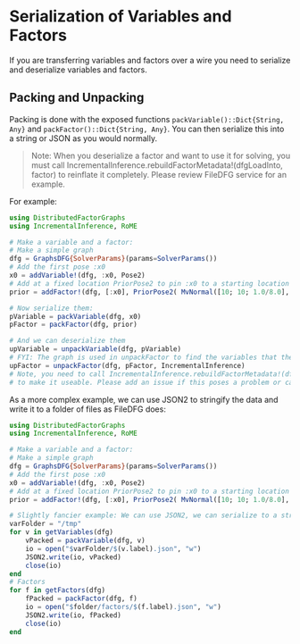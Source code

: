 # Serialization of Variables and Factors

If you are transferring variables and factors over a wire you need to serialize
and deserialize variables and factors.

## Packing and Unpacking

Packing is done with the exposed functions `packVariable()::Dict{String, Any}` and
`packFactor()::Dict{String, Any}`. You can then serialize this into a string or JSON
as you would normally.

> Note: When you deserialize a factor and want to use it for solving, you must call IncrementalInference.rebuildFactorMetadata!(dfgLoadInto, factor) to reinflate it completely. Please review FileDFG service for an example.

For example:
```julia
using DistributedFactorGraphs
using IncrementalInference, RoME

# Make a variable and a factor:
# Make a simple graph
dfg = GraphsDFG{SolverParams}(params=SolverParams())
# Add the first pose :x0
x0 = addVariable!(dfg, :x0, Pose2)
# Add at a fixed location PriorPose2 to pin :x0 to a starting location (10,10, pi/4)
prior = addFactor!(dfg, [:x0], PriorPose2( MvNormal([10; 10; 1.0/8.0], Matrix(Diagonal([0.1;0.1;0.05].^2))) ) )

# Now serialize them:
pVariable = packVariable(dfg, x0)
pFactor = packFactor(dfg, prior)

# And we can deserialize them
upVariable = unpackVariable(dfg, pVariable)
# FYI: The graph is used in unpackFactor to find the variables that the factor links to.
upFactor = unpackFactor(dfg, pFactor, IncrementalInference)
# Note, you need to call IncrementalInference.rebuildFactorMetadata!(dfgLoadInto, factor)
# to make it useable. Please add an issue if this poses a problem or causes issues.
```

As a more complex example, we can use JSON2 to stringify the data and write it to a folder of files as FileDFG does:

```julia
using DistributedFactorGraphs
using IncrementalInference, RoME

# Make a variable and a factor:
# Make a simple graph
dfg = GraphsDFG{SolverParams}(params=SolverParams())
# Add the first pose :x0
x0 = addVariable!(dfg, :x0, Pose2)
# Add at a fixed location PriorPose2 to pin :x0 to a starting location (10,10, pi/4)
prior = addFactor!(dfg, [:x0], PriorPose2( MvNormal([10; 10; 1.0/8.0], Matrix(Diagonal([0.1;0.1;0.05].^2))) ) )

# Slightly fancier example: We can use JSON2, we can serialize to a string
varFolder = "/tmp"
for v in getVariables(dfg)
    vPacked = packVariable(dfg, v)
    io = open("$varFolder/$(v.label).json", "w")
    JSON2.write(io, vPacked)
    close(io)
end
# Factors
for f in getFactors(dfg)
    fPacked = packFactor(dfg, f)
    io = open("$folder/factors/$(f.label).json", "w")
    JSON2.write(io, fPacked)
    close(io)
end
```
